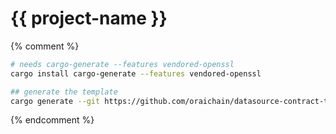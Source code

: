 # {{ project-name }}

{% comment %}

```sh
# needs cargo-generate --features vendored-openssl
cargo install cargo-generate --features vendored-openssl

## generate the template
cargo generate --git https://github.com/oraichain/datasource-contract-template.git --name PROJECT_NAME
```

{% endcomment %}
